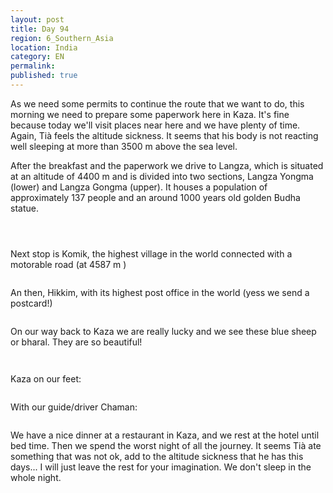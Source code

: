 ```yaml
---
layout: post
title: Day 94
region: 6_Southern_Asia
location: India
category: EN
permalink:
published: true
---
```


As we need some permits to continue the route that we want to do, this morning we need to prepare some paperwork here in Kaza. It's fine because today we'll visit places near here and we have plenty of time. Again, Tià feels the altitude sickness. It seems that his body is not reacting well sleeping at more than 3500 m above the sea level. 

After the breakfast and the paperwork we drive to Langza, which is situated at an altitude of 4400 m and is divided into two sections, Langza Yongma (lower) and Langza Gongma (upper). It houses a population of approximately 137 people and an around 1000 years old golden Budha statue. 

<p><a
href="https://lh3.googleusercontent.com/DKcO7ncszJdxSGDSQ1bWdQH2pHsbrOQqZtxfUUgfu23KEyFc49B_ydK-ogdyVl2yuT_0fLD_XrhQ-mtY_I3RcJLE2wYKHCw65Dv3XNft96QnZRxZ-cjcdMU07zOnB_gJellA_b4-qRWVAi2wd7HMsh5J6Q2olUPL7SymaalS_jgrOY3-p2usa-4AQisWmqAwNKwY5AJeHkM5piDuoc50UvmqDyhVGF5pi-F5nm6Kf9lnSiXZb21xPkO7WQ7tD-oNKmMISzzriaF9zLMW-PuqEpnxOTAErzafcEg4z71rcAXeLKTHQMj_eEkbQHUlWocdIiDAdGslQ1diri2Gt6ZUgfg5ttsxMaQRwEsAo6jOzeWLMW_LcA6f8PFT2WYKezsCdcvi5yW1qsr9sL7R2s4imrNTCUn2lmLLIq7AgaZNpfw5ytFbGPmpZ9nVQqx3Yb8qXUEDWRf4cYWuyZVC5nYRjib_Lo8PnsaQVyyuP0gtd_Yi36y_LXlG0qZKXPQ3pvJfeJx-3dkQqFFP0w64j500niwBh1MIbpRoSjHoYB_V_JpV8Dwadx6mtt8MKuVxw0pbs1AWa7YBKXQuv-Fx4M2vWoLmI2BRgmhjPIid0zASL-c_iXBBbSRXxt5O2sPgGe7wpG8I2XTiVNqzTNjQZWE73aelhC8F6k8S19LgSJPlbBdvG7UJ60DgA1VNVQ=w836-h627-no"><img 
src="https://lh3.googleusercontent.com/DKcO7ncszJdxSGDSQ1bWdQH2pHsbrOQqZtxfUUgfu23KEyFc49B_ydK-ogdyVl2yuT_0fLD_XrhQ-mtY_I3RcJLE2wYKHCw65Dv3XNft96QnZRxZ-cjcdMU07zOnB_gJellA_b4-qRWVAi2wd7HMsh5J6Q2olUPL7SymaalS_jgrOY3-p2usa-4AQisWmqAwNKwY5AJeHkM5piDuoc50UvmqDyhVGF5pi-F5nm6Kf9lnSiXZb21xPkO7WQ7tD-oNKmMISzzriaF9zLMW-PuqEpnxOTAErzafcEg4z71rcAXeLKTHQMj_eEkbQHUlWocdIiDAdGslQ1diri2Gt6ZUgfg5ttsxMaQRwEsAo6jOzeWLMW_LcA6f8PFT2WYKezsCdcvi5yW1qsr9sL7R2s4imrNTCUn2lmLLIq7AgaZNpfw5ytFbGPmpZ9nVQqx3Yb8qXUEDWRf4cYWuyZVC5nYRjib_Lo8PnsaQVyyuP0gtd_Yi36y_LXlG0qZKXPQ3pvJfeJx-3dkQqFFP0w64j500niwBh1MIbpRoSjHoYB_V_JpV8Dwadx6mtt8MKuVxw0pbs1AWa7YBKXQuv-Fx4M2vWoLmI2BRgmhjPIid0zASL-c_iXBBbSRXxt5O2sPgGe7wpG8I2XTiVNqzTNjQZWE73aelhC8F6k8S19LgSJPlbBdvG7UJ60DgA1VNVQ=w836-h627-no" class="oversize" alt=""></a></p>

<p><a
href="https://lh3.googleusercontent.com/FUdO0oa4_jNbVT5zntGQdQmvdtD142u7Td_gMdf_0y1ttoD2tSkkNhx145VWi-VMQ7m2w8rdChb1UI5hDeyipM3SOXF34XsLtaN0H87rrTLRTjEAiMjfOFLtELo2uB9tIRjt6pTrn3Jb1Ub-IXRbjtvrCEahKjnURhSVCsY3W0GWv-PaQjfzkIWjXSf9TSW-u8LJLlSxt9uu_D7pl1Qkfwi5e6-8pUDLXgqRNOYGaamLSg9qKvgezm7d0hSt37lUgFFzMvDn84BBO8HPI-WqHTzEQ757-H8Jtv9XgFyJyqOA7EEabl1lqwB79fVPsGjonKW0jZABw5fRPq-ZhFsMObHlIxxdZyW6XfMyFQnSCZskiuYbtpc3iCbhEB8MoiTLpV8EBjKUkpH2YmuuEoiijIjyusvfeRlHmOxCFTwzL4B6YAlJdLZKGbM_7xJk4Ns8cFR3wlpAJ5rAmO9Wiekod_neoG_CrQDMkTINOz2xXCQq37EkROlodStxYFBeePUOjRmWBoqFJAALystp0Dg-wIkmEp5iS7JvNgwhIX-C5WhhQIwOfzUosRjFEs1V6EPblzSf7JSd-LT0JrL77hH8fBb3eU2L4X0DHko8_oszgAuFwp2d4lymC8nQlh448PofUS3sKiNPdZ_FNYIhTrojBU2FIde-6ZyYBKB4fp_9jlzGVvx50ZBu4ubLwg=w836-h627-no"><img 
src="https://lh3.googleusercontent.com/FUdO0oa4_jNbVT5zntGQdQmvdtD142u7Td_gMdf_0y1ttoD2tSkkNhx145VWi-VMQ7m2w8rdChb1UI5hDeyipM3SOXF34XsLtaN0H87rrTLRTjEAiMjfOFLtELo2uB9tIRjt6pTrn3Jb1Ub-IXRbjtvrCEahKjnURhSVCsY3W0GWv-PaQjfzkIWjXSf9TSW-u8LJLlSxt9uu_D7pl1Qkfwi5e6-8pUDLXgqRNOYGaamLSg9qKvgezm7d0hSt37lUgFFzMvDn84BBO8HPI-WqHTzEQ757-H8Jtv9XgFyJyqOA7EEabl1lqwB79fVPsGjonKW0jZABw5fRPq-ZhFsMObHlIxxdZyW6XfMyFQnSCZskiuYbtpc3iCbhEB8MoiTLpV8EBjKUkpH2YmuuEoiijIjyusvfeRlHmOxCFTwzL4B6YAlJdLZKGbM_7xJk4Ns8cFR3wlpAJ5rAmO9Wiekod_neoG_CrQDMkTINOz2xXCQq37EkROlodStxYFBeePUOjRmWBoqFJAALystp0Dg-wIkmEp5iS7JvNgwhIX-C5WhhQIwOfzUosRjFEs1V6EPblzSf7JSd-LT0JrL77hH8fBb3eU2L4X0DHko8_oszgAuFwp2d4lymC8nQlh448PofUS3sKiNPdZ_FNYIhTrojBU2FIde-6ZyYBKB4fp_9jlzGVvx50ZBu4ubLwg=w836-h627-no" class="oversize" alt=""></a></p>

<p><a
href="https://lh3.googleusercontent.com/KykyFqrR6sW1b1RCIuzTbfmLLdethq-xzT_kjvR_aq64uUESxq1FcQmY2cLKobRguZt0VuVNRD2JcdqyR7vrmxnpwydueFuPZN5RjMysRmYuqYL72hBzqE0lbdF7fHb8Ncs8IYRU97mgp9wlmHgIb9Vd5xJALbcb2alDWf7z0JhWpnb9eWgxTm9Q5exT3ISFKCS30DJ0F9ETeR0HMIrGa7ihLCf_UKx8CxWzPXrGF2upZk_PnKxXBYAYScGimZ-Y6Gw6rqzSCN1Z3j0LlOdV1pxy1zBpY8U3W3wJoVw-Tj-kRENWyfXbQAehVF14l3yWkasPbvhv4DsdBnW_TOfIPr8rQ4sw4-g5Aol37DBX2Urj3MG1_nGIE4sZcOZilPeA0DNDniPaTtidr6i39fm4xgLgrxe-Fo8BnYL43bstUgiDt2MyaVUPA4gKDUjEhW8tVTjEVPXf6ywX__57Tp_NUT34e2pnih-iqtvTMeGfPPZ5ODJtrTuGQgUlomNnWR_Sy0kHFA_GcOgfRTGEijzc3Klw2C2iHA3-CRkVMwMkG7TGMyIZYddE4S_UsUsR-Pyuk14vExFLfuRSt5b_1SD75gefgI348CPEWzalYrTTuKfkoq4WnXOoO342vEZpGpjxmxfEchsGSAK3ev-Pdulmq4IhN17F3_fs0UWyhI3cyZhUP2he6vbfgeVx4Q=w377-h502-no"><img 
src="https://lh3.googleusercontent.com/KykyFqrR6sW1b1RCIuzTbfmLLdethq-xzT_kjvR_aq64uUESxq1FcQmY2cLKobRguZt0VuVNRD2JcdqyR7vrmxnpwydueFuPZN5RjMysRmYuqYL72hBzqE0lbdF7fHb8Ncs8IYRU97mgp9wlmHgIb9Vd5xJALbcb2alDWf7z0JhWpnb9eWgxTm9Q5exT3ISFKCS30DJ0F9ETeR0HMIrGa7ihLCf_UKx8CxWzPXrGF2upZk_PnKxXBYAYScGimZ-Y6Gw6rqzSCN1Z3j0LlOdV1pxy1zBpY8U3W3wJoVw-Tj-kRENWyfXbQAehVF14l3yWkasPbvhv4DsdBnW_TOfIPr8rQ4sw4-g5Aol37DBX2Urj3MG1_nGIE4sZcOZilPeA0DNDniPaTtidr6i39fm4xgLgrxe-Fo8BnYL43bstUgiDt2MyaVUPA4gKDUjEhW8tVTjEVPXf6ywX__57Tp_NUT34e2pnih-iqtvTMeGfPPZ5ODJtrTuGQgUlomNnWR_Sy0kHFA_GcOgfRTGEijzc3Klw2C2iHA3-CRkVMwMkG7TGMyIZYddE4S_UsUsR-Pyuk14vExFLfuRSt5b_1SD75gefgI348CPEWzalYrTTuKfkoq4WnXOoO342vEZpGpjxmxfEchsGSAK3ev-Pdulmq4IhN17F3_fs0UWyhI3cyZhUP2he6vbfgeVx4Q=w377-h502-no" class="oversize" alt=""></a></p>

Next stop is Komik, the highest village in the world connected with a motorable road (at 4587 m )

<p><a
href="https://lh3.googleusercontent.com/XZ9H9t-RasGkHACcobHDrm09Sn-tZ3bnW7oYTwePZBjdoN58skqueD-_MHiUMavsmhlqorn_zGCX61Jt7gYOm7jcWEmBBtgksgr1jaWmxDbfghBahuk8OCHEQe0RA7McwRmOc7SXPMAbIm2mzvGVXqXI_fhCH3HV-hWg3TUaPF0jxjQjTYBq3wv_tbpd6TcaJzZpjp9l0IzghYCcxZMrC78VffVopAQvBdaOXQ3aYolUfgG7Bb4_mpm7BzDrCW9lg9WTOjGKpDm9ojtcJ1vvTS_Nzzua5bXBsw1Z8HTBturWN007eArF9ktGB4GDY77cWnV-mkql07CmDpdlB3MLs7SBpWHml_dwyo_kTIczqpbvLpWd3qCSkRHi_1sogWzS-0tTBQfPSNpN8LMemeBf0w78_J8Ju6N39SIvLeC4oxms7RjGK5yl5iqZRCjqQLB02Hd20COf1p0gNPRh0wP89Gkz0hhyVdZgNCo_J2AhK5pPBdv8CzS2tfxT_8HopI_d6DfRK6YyQhKiwxrSpvZMelcaB0ASBlTDe1q637XMncFlvdNNCPWOCWOBqxI2YQAwKWDprVUur-lOnpm7gDi0tIqI0Z3FtZ1HmpaM7kzUKhEUcq_ARo92Oi7iN-qP0zpgi1fkSlsXG2EHraSlOLhIbSiNO1AQIskB2T2x2AY-j-qnankEt4dA_STGIw=w836-h627-no"><img 
src="https://lh3.googleusercontent.com/XZ9H9t-RasGkHACcobHDrm09Sn-tZ3bnW7oYTwePZBjdoN58skqueD-_MHiUMavsmhlqorn_zGCX61Jt7gYOm7jcWEmBBtgksgr1jaWmxDbfghBahuk8OCHEQe0RA7McwRmOc7SXPMAbIm2mzvGVXqXI_fhCH3HV-hWg3TUaPF0jxjQjTYBq3wv_tbpd6TcaJzZpjp9l0IzghYCcxZMrC78VffVopAQvBdaOXQ3aYolUfgG7Bb4_mpm7BzDrCW9lg9WTOjGKpDm9ojtcJ1vvTS_Nzzua5bXBsw1Z8HTBturWN007eArF9ktGB4GDY77cWnV-mkql07CmDpdlB3MLs7SBpWHml_dwyo_kTIczqpbvLpWd3qCSkRHi_1sogWzS-0tTBQfPSNpN8LMemeBf0w78_J8Ju6N39SIvLeC4oxms7RjGK5yl5iqZRCjqQLB02Hd20COf1p0gNPRh0wP89Gkz0hhyVdZgNCo_J2AhK5pPBdv8CzS2tfxT_8HopI_d6DfRK6YyQhKiwxrSpvZMelcaB0ASBlTDe1q637XMncFlvdNNCPWOCWOBqxI2YQAwKWDprVUur-lOnpm7gDi0tIqI0Z3FtZ1HmpaM7kzUKhEUcq_ARo92Oi7iN-qP0zpgi1fkSlsXG2EHraSlOLhIbSiNO1AQIskB2T2x2AY-j-qnankEt4dA_STGIw=w836-h627-no" class="oversize" alt=""></a></p>

An then, Hikkim, with its highest post office in the world (yess we send a postcard!)

<p><a
href="https://lh3.googleusercontent.com/o3jJ5W8vplE5BAJS6pAYsPKTBT_d_lCXAqVP0_MmF0gTKSCVNx6S_y6yj34wOgxUB1R6Qymf8DK9XxFRVhDBUNJcSksBVZf-_KkPxvpH6PYNpVvgmGDQIz7DIO_6J6WzkeExbzvWNPtTjKeZ3O1y-4rbODKwWzyvMZAbf2DxE2ut2cijX7GkjVbOq47_OqT1MIaf5IGaeCBi_-utVVW4mCLKI53yUMq62zkW8tycGDrJqqXyJ1OyO21rQNsVPrBexReE921pHlfLu4-sZfX1HwclFX4xXTLxvw68v9sEIucscxgIq2X4sN9lRAdrqde4dEcSdsTGTlRNyQAx6RZ0ULIQ-qYy5gN7EnGMb3jue0ouokXjZ1Q1FhiWEYBy7YKiIAClFjepKjPls8-grxjtqGrgcDB4B8avj_7mnR64IrdqPGt0icY620TW2yPZo9TuyoWe_DhIE9M8Ati1o2vrZlTfTqVC7NGXi5Qk08z0vpkPZo9JGvDXXMIzhlD7jvtVpgkH1-iXYNvSych5h4G-g6PGnsbRl0qc7BuG9ctF42ah-mp8SwzlCbpQj0x4k0gcFfiQcqxmzH9tHy6Ms0reNeqEfx8kF7KXKrwaqMqx58pXlUViMZCfE7Dwwm2Wu0KRnPrmQJq30M3qgZvFoFFSEEfYymGJ_xP_N2-3KOo6kDQlvH_lqECAV1oRyg=w836-h627-no"><img 
src="https://lh3.googleusercontent.com/o3jJ5W8vplE5BAJS6pAYsPKTBT_d_lCXAqVP0_MmF0gTKSCVNx6S_y6yj34wOgxUB1R6Qymf8DK9XxFRVhDBUNJcSksBVZf-_KkPxvpH6PYNpVvgmGDQIz7DIO_6J6WzkeExbzvWNPtTjKeZ3O1y-4rbODKwWzyvMZAbf2DxE2ut2cijX7GkjVbOq47_OqT1MIaf5IGaeCBi_-utVVW4mCLKI53yUMq62zkW8tycGDrJqqXyJ1OyO21rQNsVPrBexReE921pHlfLu4-sZfX1HwclFX4xXTLxvw68v9sEIucscxgIq2X4sN9lRAdrqde4dEcSdsTGTlRNyQAx6RZ0ULIQ-qYy5gN7EnGMb3jue0ouokXjZ1Q1FhiWEYBy7YKiIAClFjepKjPls8-grxjtqGrgcDB4B8avj_7mnR64IrdqPGt0icY620TW2yPZo9TuyoWe_DhIE9M8Ati1o2vrZlTfTqVC7NGXi5Qk08z0vpkPZo9JGvDXXMIzhlD7jvtVpgkH1-iXYNvSych5h4G-g6PGnsbRl0qc7BuG9ctF42ah-mp8SwzlCbpQj0x4k0gcFfiQcqxmzH9tHy6Ms0reNeqEfx8kF7KXKrwaqMqx58pXlUViMZCfE7Dwwm2Wu0KRnPrmQJq30M3qgZvFoFFSEEfYymGJ_xP_N2-3KOo6kDQlvH_lqECAV1oRyg=w836-h627-no" class="oversize" alt=""></a></p>

On our way back to Kaza we are really lucky and we see these blue sheep or bharal. They are so beautiful!

<p><a
href="https://lh3.googleusercontent.com/V7t4uFbvbaJpWv1Qq_LOci17WdGaspkuFzA-6vgKKrl2qKAoPAXAh61ZTjD0OfCj_cD7mt6eKthUl5rws_RnfVKecNYKvHver0UhsHLRQ_N1alBoDi0P4wncIMKbgj_zqlwplgLASqCO40uecXlMIHcJiiwXFTvh5Ne4uuyeyu5HlHXnFNiGTpjrle3IVAmmliNZgAmqBa02YGlOmNqDvN8RJynpSundLMszfGVn1ul8y71wYtu3rNJpE7FrYA3O91ZK3bxRnM1tgaFmdahzsK7abpRFtfI2YyYQ9wHbevO4sk0MiUL3n-hmfySTxXEh5FkP0FQgKgyBxvjK2t5jXhnKTkCfepMhpHu5YZxLFYlD2gsXnmWRg60DAaxqjRKMGGD1GSsOK3KGAzICqPvvbtS7YgnHJvcrd5iF816LP7ReD71rPUQIzGdIeinmJ789RPMtD2gYdPgrZDP6y3BxGY8oAp3E3g4JTYr-JEB1Xjt5a4NFrCWymmzWOOikh1CWsFLzksuzW6bYXxpojL02A2PZdbfobZQCK1xUvAWLReCD_hAyh8oFHyUWKYl8f6ALdMsST0I-MqTXRAg7u96Y3C5fqLcpNdOEA0eZopJXBU-1QKea9nSiGeAzziIPZWvYF5t-obdiImjW0sKIglmf1bYwaNl81AGdwb2CeIxk8wfmGqgSNo7jFVnThg=w836-h627-no"><img 
src="https://lh3.googleusercontent.com/V7t4uFbvbaJpWv1Qq_LOci17WdGaspkuFzA-6vgKKrl2qKAoPAXAh61ZTjD0OfCj_cD7mt6eKthUl5rws_RnfVKecNYKvHver0UhsHLRQ_N1alBoDi0P4wncIMKbgj_zqlwplgLASqCO40uecXlMIHcJiiwXFTvh5Ne4uuyeyu5HlHXnFNiGTpjrle3IVAmmliNZgAmqBa02YGlOmNqDvN8RJynpSundLMszfGVn1ul8y71wYtu3rNJpE7FrYA3O91ZK3bxRnM1tgaFmdahzsK7abpRFtfI2YyYQ9wHbevO4sk0MiUL3n-hmfySTxXEh5FkP0FQgKgyBxvjK2t5jXhnKTkCfepMhpHu5YZxLFYlD2gsXnmWRg60DAaxqjRKMGGD1GSsOK3KGAzICqPvvbtS7YgnHJvcrd5iF816LP7ReD71rPUQIzGdIeinmJ789RPMtD2gYdPgrZDP6y3BxGY8oAp3E3g4JTYr-JEB1Xjt5a4NFrCWymmzWOOikh1CWsFLzksuzW6bYXxpojL02A2PZdbfobZQCK1xUvAWLReCD_hAyh8oFHyUWKYl8f6ALdMsST0I-MqTXRAg7u96Y3C5fqLcpNdOEA0eZopJXBU-1QKea9nSiGeAzziIPZWvYF5t-obdiImjW0sKIglmf1bYwaNl81AGdwb2CeIxk8wfmGqgSNo7jFVnThg=w836-h627-no" class="oversize" alt=""></a></p>

<p><a
href="https://lh3.googleusercontent.com/9QB3w19e90wFhvrZ4DWIhZdHd7d8r-3etS1SpLofuJ6BEB_hF29Hh-ujR_19TYIFO9WnoWugZfsRoTvuc6Qolqf4xTPT3i5Zv0eplIzMfao2RBjW9GVTXK-MvThUeybMXQY0JF16tshW2SiL3dUZE1zh-W0nnBblXtKqIXWpvJ4WImc5NfL0k65FFX2fDlVW41ey2DfCid4m6PrzbfQWyb6RDw528-qRuz_7iOiEcF5G6ohaiGbbGfzirJI_RSnqtT1Xn76-0rQMT8FSY_wBtVsL9dCwAnVPAVUkiZTTL_6dhwoI3eSoV2Kh8fXpS6H9sCNeDrpm3xCpt7DOD0nkyWANVS7eHEZlLYWpt9_ysLtIXCd8ZAN5bxOr8pPQMEbd0xp7sd0dkccoMbVtZkvCdpXi5JLGAu0ICYm4EF2IR5ZEwInk_KppyVps8o0pcIr7-NKdW_xnYk4a0Gfqjx45xMhuKEjT3iViCjP7HjCzK69crA5d6kAl5R6pY_Fz4fO6VstiPO6c_Zx05LPQwSopqz7G8S7k-YQ-JbM_CH7bl2izso6cNJRDA4QJyEi38alSfLZUZtVHgF-p0oMZ-BN5iNFWvK0VAUtcqQzUd_p5xMHmy0UcqpdDQ05MkcocdHCAoeCB4mSC1S_CrD1umlcjBlRvxo5AcplDKSS7OVw4SqjXIzPtEnp0fWLODQ=w669-h502-no"><img 
src="https://lh3.googleusercontent.com/9QB3w19e90wFhvrZ4DWIhZdHd7d8r-3etS1SpLofuJ6BEB_hF29Hh-ujR_19TYIFO9WnoWugZfsRoTvuc6Qolqf4xTPT3i5Zv0eplIzMfao2RBjW9GVTXK-MvThUeybMXQY0JF16tshW2SiL3dUZE1zh-W0nnBblXtKqIXWpvJ4WImc5NfL0k65FFX2fDlVW41ey2DfCid4m6PrzbfQWyb6RDw528-qRuz_7iOiEcF5G6ohaiGbbGfzirJI_RSnqtT1Xn76-0rQMT8FSY_wBtVsL9dCwAnVPAVUkiZTTL_6dhwoI3eSoV2Kh8fXpS6H9sCNeDrpm3xCpt7DOD0nkyWANVS7eHEZlLYWpt9_ysLtIXCd8ZAN5bxOr8pPQMEbd0xp7sd0dkccoMbVtZkvCdpXi5JLGAu0ICYm4EF2IR5ZEwInk_KppyVps8o0pcIr7-NKdW_xnYk4a0Gfqjx45xMhuKEjT3iViCjP7HjCzK69crA5d6kAl5R6pY_Fz4fO6VstiPO6c_Zx05LPQwSopqz7G8S7k-YQ-JbM_CH7bl2izso6cNJRDA4QJyEi38alSfLZUZtVHgF-p0oMZ-BN5iNFWvK0VAUtcqQzUd_p5xMHmy0UcqpdDQ05MkcocdHCAoeCB4mSC1S_CrD1umlcjBlRvxo5AcplDKSS7OVw4SqjXIzPtEnp0fWLODQ=w669-h502-no" class="oversize" alt=""></a></p>

Kaza on our feet:

<p><a
href="https://lh3.googleusercontent.com/6Ku8EM4EGgD0YzvXecKa8KydHhvd-qetG-TdUZnth7r2xme4Un3Cqwrxr64FT0o4HRpHykVtWqugYh-8XgdmBHHIWyXmklz08YYyuUGz1KI1jjF2a2zGmgYq-BOtDJLjMp8k19aoA_7-Fa9HUtqfZPvok7ef7ifaKfnSFrQZVGQx2V2Wi-MQOvEX4Q6Dq5pv9edHTsBTXRyTvsf5wkudbnPBmciX0IQh9AWYbBgqSKjjyxGtDyg9s3zPn4fUQ2u3EQ0vSw9Te0iO3YD-AJAKad8TqFTOdf86MjBQQQcujzPQ10oFYTPs73X6IW_7JEuzh4c2h7w0dG5u_vOumoCCUryY_74PYDNZYa1VDoQMXnxEvDIk7YxU9AWjuCla05byoLfsfBlDBgpdFccnytr80vBHOp5ycI-mmJI4KNz8_jK2ZJBphoJwZ4RPiK2MimXPswgB8NawAcCcjaYdpO3qhMPA48t41QBWvgh-YbHiiKORHUh5Mzqt6tnzBvPp6UZ3lkeOKQU_IeZK4JB2bNFyY4yeI5i9dGE0bFMwL6AowppFTqSctbBY3q_UDTAz_kl_sTBpVdZMnrq-Wh7n92pckSHNvxnuBCsBjBtDY16XzWoQX2QCvLyfsiNLH1MT0Qgig46Ag-JUHSHiufvMNRa4vDv8DHSP1FK8uZertSLinK68PS15Iyuu6yK8oQ=w836-h627-no"><img 
src="https://lh3.googleusercontent.com/6Ku8EM4EGgD0YzvXecKa8KydHhvd-qetG-TdUZnth7r2xme4Un3Cqwrxr64FT0o4HRpHykVtWqugYh-8XgdmBHHIWyXmklz08YYyuUGz1KI1jjF2a2zGmgYq-BOtDJLjMp8k19aoA_7-Fa9HUtqfZPvok7ef7ifaKfnSFrQZVGQx2V2Wi-MQOvEX4Q6Dq5pv9edHTsBTXRyTvsf5wkudbnPBmciX0IQh9AWYbBgqSKjjyxGtDyg9s3zPn4fUQ2u3EQ0vSw9Te0iO3YD-AJAKad8TqFTOdf86MjBQQQcujzPQ10oFYTPs73X6IW_7JEuzh4c2h7w0dG5u_vOumoCCUryY_74PYDNZYa1VDoQMXnxEvDIk7YxU9AWjuCla05byoLfsfBlDBgpdFccnytr80vBHOp5ycI-mmJI4KNz8_jK2ZJBphoJwZ4RPiK2MimXPswgB8NawAcCcjaYdpO3qhMPA48t41QBWvgh-YbHiiKORHUh5Mzqt6tnzBvPp6UZ3lkeOKQU_IeZK4JB2bNFyY4yeI5i9dGE0bFMwL6AowppFTqSctbBY3q_UDTAz_kl_sTBpVdZMnrq-Wh7n92pckSHNvxnuBCsBjBtDY16XzWoQX2QCvLyfsiNLH1MT0Qgig46Ag-JUHSHiufvMNRa4vDv8DHSP1FK8uZertSLinK68PS15Iyuu6yK8oQ=w836-h627-no" class="oversize" alt=""></a></p>

With our guide/driver Chaman:

<p><a
href="https://lh3.googleusercontent.com/mrnq7PfgeUX3c9wGC2RpW6H8IQ1r3YJZ8QaM0bkemC_VBl02VnZvLpcB4zUIPRXmbBlChJipp7-ubO2THiu95-cwMnQRmfU6qb7nKu4F8VTkrwXCWQDljD7A6_SUPv3M5pVVgN3bWkNWhXxqKu8nUhJEd4g3oPAyfKMmY1L4u1Jx_6BetxFkq-dTTVZFeQNiJfM1ZGZLjubwAfdnEo94WixHoRLweCG9rDhxrbTaZUkCAa2qqoofndiUlU2PILWKg4pyoQ83E56xPg5dfayCkHQzNPMGaIbEMgIq5j49bXiTx2luipEhwS_ia_mu2bxkRyVmWi5ttqWSngXb4eFf0eetJ8D9xIoYIWqZSXCKDttaGi4TnY1f1nZBksrlnebanDACu9jnxXJEFnkqaEwygN_TzxS5PwtHMqYfgokWgwmN828XW9yB1u9B4tO2htyygPbqAYzGaD4h6HJtbDplQJzWPgZDwzYur6DlmKENtMGWLQbew48qJZj89W_mtVIEXpXhS3dV9TvCBJqILlU3B-H42hUnjPFA5Fbi2EdICTIibvzljegeRF2B-Ul2NhLHttg1RQ8_nc6syZsAHe3BKqpyuAliyv-snPx5vQXuNHD0ZO6ktvOc-R067Y52zr5-SlZ1rXNiDqXJjpdFhKlRIAoAfcfOipbZC0RiKF0Yb2bA2jM6BZv1MztEmQ=w836-h627-no"><img 
src="https://lh3.googleusercontent.com/mrnq7PfgeUX3c9wGC2RpW6H8IQ1r3YJZ8QaM0bkemC_VBl02VnZvLpcB4zUIPRXmbBlChJipp7-ubO2THiu95-cwMnQRmfU6qb7nKu4F8VTkrwXCWQDljD7A6_SUPv3M5pVVgN3bWkNWhXxqKu8nUhJEd4g3oPAyfKMmY1L4u1Jx_6BetxFkq-dTTVZFeQNiJfM1ZGZLjubwAfdnEo94WixHoRLweCG9rDhxrbTaZUkCAa2qqoofndiUlU2PILWKg4pyoQ83E56xPg5dfayCkHQzNPMGaIbEMgIq5j49bXiTx2luipEhwS_ia_mu2bxkRyVmWi5ttqWSngXb4eFf0eetJ8D9xIoYIWqZSXCKDttaGi4TnY1f1nZBksrlnebanDACu9jnxXJEFnkqaEwygN_TzxS5PwtHMqYfgokWgwmN828XW9yB1u9B4tO2htyygPbqAYzGaD4h6HJtbDplQJzWPgZDwzYur6DlmKENtMGWLQbew48qJZj89W_mtVIEXpXhS3dV9TvCBJqILlU3B-H42hUnjPFA5Fbi2EdICTIibvzljegeRF2B-Ul2NhLHttg1RQ8_nc6syZsAHe3BKqpyuAliyv-snPx5vQXuNHD0ZO6ktvOc-R067Y52zr5-SlZ1rXNiDqXJjpdFhKlRIAoAfcfOipbZC0RiKF0Yb2bA2jM6BZv1MztEmQ=w836-h627-no" class="oversize" alt=""></a></p>

We have a nice dinner at a restaurant in Kaza, and we rest at the hotel until bed time. Then we spend the worst night of all the journey. It seems Tià ate something that was not ok, add to the altitude sickness that he has this days... I will just leave the rest for your imagination. We don't sleep in the whole night.  